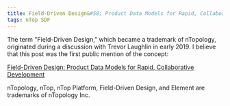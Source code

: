 ```yaml
---
title: Field-Driven Design&#58; Product Data Models for Rapid, Collaborative Development
tags: nTop SDF
---
```

The term "Field-Driven Design," which became a trademark of nTopology, originated during a discussion with Trevor Laughlin in early 2019.  I believe that this post was the first public mention of the concept:

[Field-Driven Design: Product Data Models for Rapid, Collaborative Development](https://ntopology.com/blog/field-driven-design-product-data-models-for-rapid-collaborative-development/)

<div class="article__license">nTopology, nTop, nTop Platform, Field-Driven Design, and Element are trademarks of nTopology Inc.</div>